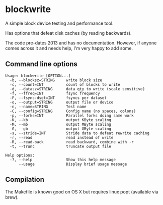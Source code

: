 # blockwrite

A simple block device testing and performance tool.

Has options that defeat disk caches (by reading backwards).

The code pre-dates 2013 and has no documentation. However, if anyone comes across it and needs help, I'm very happy to add some.

## Command line options

```
Usage: blockwrite [OPTION...]
  -b, --blocksz=STRING     write block size
  -c, --count=INT          count of blocks to write
  -d, --datasz=STRING      data qty to write (scale sensitive)
  -f, --ffreq=INT          fsync frequency
  -F, --fsync-dset=INT     fsyncs per dataset
  -o, --output=STRING      output file or device
  -n, --name=STRING        Test name
  -C, --config=STRING      Config name (no spaces, colons)
  -p, --forks=INT          Parallel forks doing same work
  -K, --kb                 output KByte scaling
  -M, --mb                 output MByte scaling
  -G, --gb                 output GByte scaling
  -s, --stride=INT         Stride data to defeat rewrite caching
  -r, --read               read instead of write
  -R, --read-back          read backward, combine with -r
  -t, --trunc              truncate output file

Help options:
  -?, --help               Show this help message
      --usage              Display brief usage message
```

## Compilation

The Makefile is known good on OS X but requires linux popt (available via brew).
